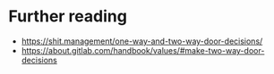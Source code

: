 # Further reading

- <https://shit.management/one-way-and-two-way-door-decisions/>
- <https://about.gitlab.com/handbook/values/#make-two-way-door-decisions>